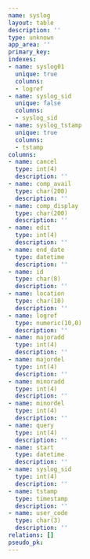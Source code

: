 ```yaml
---
name: syslog
layout: table
description: ''
type: unknown
app_area: ''
primary_key: 
indexes:
- name: syslog01
  unique: true
  columns:
  - logref
- name: syslog_sid
  unique: false
  columns:
  - syslog_sid
- name: syslog_tstamp
  unique: true
  columns:
  - tstamp
columns:
- name: cancel
  type: int(4)
  description: ''
- name: comp_avail
  type: char(200)
  description: ''
- name: comp_display
  type: char(200)
  description: ''
- name: edit
  type: int(4)
  description: ''
- name: end_date
  type: datetime
  description: ''
- name: id
  type: char(8)
  description: ''
- name: location
  type: char(10)
  description: ''
- name: logref
  type: numeric(10,0)
  description: ''
- name: majoradd
  type: int(4)
  description: ''
- name: majordel
  type: int(4)
  description: ''
- name: minoradd
  type: int(4)
  description: ''
- name: minordel
  type: int(4)
  description: ''
- name: query
  type: int(4)
  description: ''
- name: start
  type: datetime
  description: ''
- name: syslog_sid
  type: int(4)
  description: ''
- name: tstamp
  type: timestamp
  description: ''
- name: user_code
  type: char(3)
  description: ''
relations: []
pseudo_pk: 
---
```


